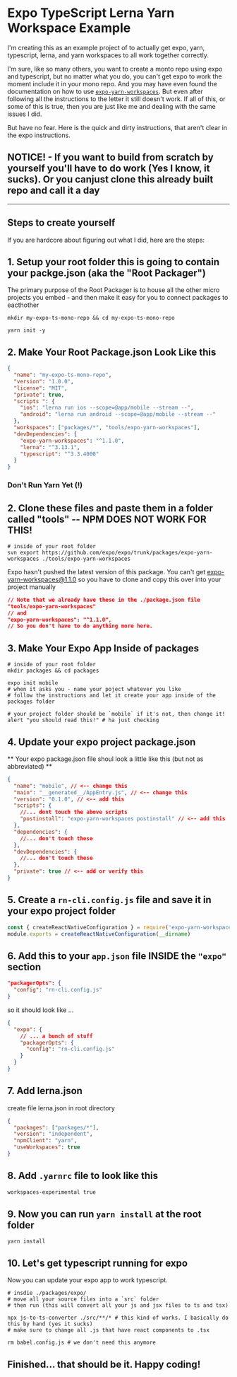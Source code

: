 # Expo TypeScript Lerna Yarn Workspace Example

I'm creating this as an example project of to actually get expo, yarn, typescript,
lerna, and yarn workspaces to all work together correctly.

I'm sure, like so many others, you want to create a monto repo using expo and typescript, but no matter what you do,
you can't get expo to work the moment include it in your mono repo. And you may have even found the documentation on
how to use [`expo-yarn-workspaces`](https://github.com/expo/expo/tree/master/packages/expo-yarn-workspaces). But even
after following all the instructions to the letter it still doesn't work. If all of this, or some of this is true, then
you are just like me and dealing with the same issues I did.

But have no fear. Here is the quick and dirty instructions, that aren't clear in the expo instructions.

## NOTICE! - If you want to build from scratch by yourself you'll have to do work (Yes I know, it sucks). Or you canjust clone this already built repo and call it a day

---

## Steps to create yourself

If you are hardcore about figuring out what I did, here are the steps:

## 1. Setup your root folder this is going to contain your packge.json (aka the "Root Packager")

The primary purpose of the Root Packager is to house all the other micro projects you embed - and then make it easy for you to connect packages to eacthother

```$
mkdir my-expo-ts-mono-repo && cd my-expo-ts-mono-repo

yarn init -y

```

## 2. Make Your Root Package.json Look Like this

```json ./package.json
{
  "name": "my-expo-ts-mono-repo",
  "version": "1.0.0",
  "license": "MIT",
  "private": true,
  "scripts ": {
    "ios": "lerna run ios --scope=@app/mobile --stream --",
    "android": "lerna run android --scope=@app/mobile --stream --"
  },
  "workspaces": ["packages/*", "tools/expo-yarn-workspaces"],
  "devDependencies": {
    "expo-yarn-workspaces": "^1.1.0",
    "lerna": "^3.13.1",
    "typescript": "^3.3.4000"
  }
}
```

### Don't Run Yarn Yet (!)

## 2. Clone these files and paste them in a folder called "tools" -- NPM DOES NOT WORK FOR THIS!

```$
# inside of your root folder
svn export https://github.com/expo/expo/trunk/packages/expo-yarn-workspaces ./tools/expo-yarn-workspaces
```

Expo hasn't pushed the latest version of this package. You can't get expo-yarn-workspaces@1.1.0 so you have to clone and copy this over into your project manually

```json
// Note that we already have these in the ./package.json file
"tools/expo-yarn-workspaces"
// and
"expo-yarn-workspaces": "^1.1.0",
// So you don't have to do anything more here.
```

## 3. Make Your Expo App Inside of packages

```$
# inside of your root folder
mkdir packages && cd packages

expo init mobile
# when it asks you - name your poject whatever you like
# follow the instructions and let it create your app inside of the packages folder

# your project folder should be `mobile` if it's not, then change it!
alert "you should read this!" # ha just checking
```

## 4. Update your expo project package.json

** Your expo package.json file shoul look a little like this (but not as abbreviated) **

```json - ./packages/mobile/package.json
{
  "name": "mobile", // <-- change this
  "main": "__generated__/AppEntry.js", // <-- change this
  "version": "0.1.0", // <-- add this
  "scripts": {
    //... dont touch the above scripts
    "postinstall": "expo-yarn-workspaces postinstall" // <-- add this
  },
  "dependencies": {
    //... don't touch these
  },
  "devDependencies": {
    //... don't touch these
  },
  "private": true // <-- add or verify this
}
```

## 5. Create a `rn-cli.config.js` file and save it in your expo project folder

```js - ./packages/mobile/rn-cli.config.js
const { createReactNativeConfiguration } = require('expo-yarn-workspaces')
module.exports = createReactNativeConfiguration(__dirname)
```

## 6. Add this to your `app.json` file INSIDE the `"expo"` section

```json - ./packages/mobile/app.json
"packagerOpts": {
  "config": "rn-cli.config.js"
}
```

so it should look like ...

```json - ./packages/mobile/package.json
{
  "expo": {
    // ... a bunch of stuff
    "packagerOpts": {
      "config": "rn-cli.config.js"
    }
  }
}
```

## 7. Add lerna.json

create file lerna.json in root directory

```json - ./lerna.json
{
  "packages": ["packages/*"],
  "version": "independent",
  "npmClient": "yarn",
  "useWorkspaces": true
}
```

## 8. Add `.yarnrc` file to look like this

```bash - ./.yarnrc
workspaces-experimental true
```

## 9. Now you can run `yarn install` at the root folder

```$
yarn install
```

## 10. Let's get typescript running for expo

Now you can update your expo app to work typescript.

```$
# insdie ./packages/expo/
# move all your source files into a `src` folder
# then run (this will convert all your js and jsx files to ts and tsx)

npx js-to-ts-converter ./src/**/* # this kind of works. I basically do this by hand (yes it sucks)
# make sure to change all .js that have react components to .tsx

rm babel.config.js # we don't need this anymore
```

## Finished... that should be it. Happy coding!
